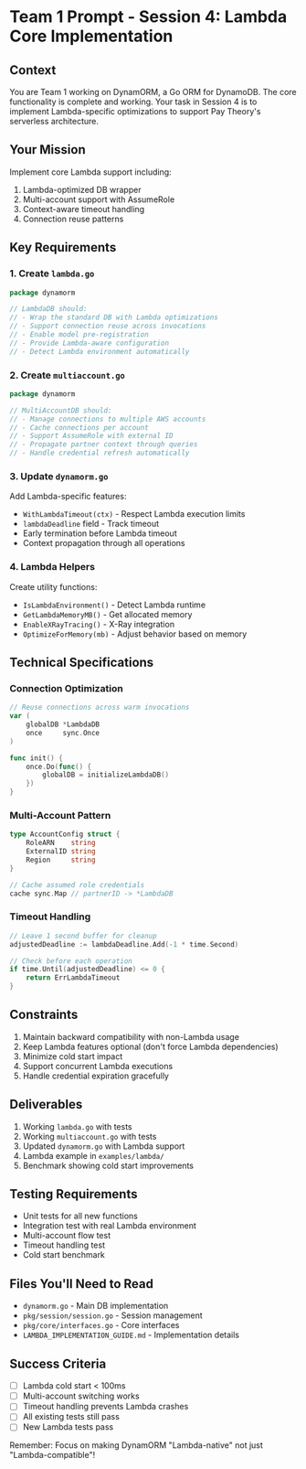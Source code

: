 # Team 1 Prompt - Session 4: Lambda Core Implementation

## Context
You are Team 1 working on DynamORM, a Go ORM for DynamoDB. The core functionality is complete and working. Your task in Session 4 is to implement Lambda-specific optimizations to support Pay Theory's serverless architecture.

## Your Mission
Implement core Lambda support including:
1. Lambda-optimized DB wrapper
2. Multi-account support with AssumeRole
3. Context-aware timeout handling
4. Connection reuse patterns

## Key Requirements

### 1. Create `lambda.go`
```go
package dynamorm

// LambdaDB should:
// - Wrap the standard DB with Lambda optimizations
// - Support connection reuse across invocations
// - Enable model pre-registration
// - Provide Lambda-aware configuration
// - Detect Lambda environment automatically
```

### 2. Create `multiaccount.go`
```go
package dynamorm

// MultiAccountDB should:
// - Manage connections to multiple AWS accounts
// - Cache connections per account
// - Support AssumeRole with external ID
// - Propagate partner context through queries
// - Handle credential refresh automatically
```

### 3. Update `dynamorm.go`
Add Lambda-specific features:
- `WithLambdaTimeout(ctx)` - Respect Lambda execution limits
- `lambdaDeadline` field - Track timeout
- Early termination before Lambda timeout
- Context propagation through all operations

### 4. Lambda Helpers
Create utility functions:
- `IsLambdaEnvironment()` - Detect Lambda runtime
- `GetLambdaMemoryMB()` - Get allocated memory
- `EnableXRayTracing()` - X-Ray integration
- `OptimizeForMemory(mb)` - Adjust behavior based on memory

## Technical Specifications

### Connection Optimization
```go
// Reuse connections across warm invocations
var (
    globalDB *LambdaDB
    once     sync.Once
)

func init() {
    once.Do(func() {
        globalDB = initializeLambdaDB()
    })
}
```

### Multi-Account Pattern
```go
type AccountConfig struct {
    RoleARN    string
    ExternalID string  
    Region     string
}

// Cache assumed role credentials
cache sync.Map // partnerID -> *LambdaDB
```

### Timeout Handling
```go
// Leave 1 second buffer for cleanup
adjustedDeadline := lambdaDeadline.Add(-1 * time.Second)

// Check before each operation
if time.Until(adjustedDeadline) <= 0 {
    return ErrLambdaTimeout
}
```

## Constraints
1. Maintain backward compatibility with non-Lambda usage
2. Keep Lambda features optional (don't force Lambda dependencies)
3. Minimize cold start impact
4. Support concurrent Lambda executions
5. Handle credential expiration gracefully

## Deliverables
1. Working `lambda.go` with tests
2. Working `multiaccount.go` with tests
3. Updated `dynamorm.go` with Lambda support
4. Lambda example in `examples/lambda/`
5. Benchmark showing cold start improvements

## Testing Requirements
- Unit tests for all new functions
- Integration test with real Lambda environment
- Multi-account flow test
- Timeout handling test
- Cold start benchmark

## Files You'll Need to Read
- `dynamorm.go` - Main DB implementation
- `pkg/session/session.go` - Session management
- `pkg/core/interfaces.go` - Core interfaces
- `LAMBDA_IMPLEMENTATION_GUIDE.md` - Implementation details

## Success Criteria
- [ ] Lambda cold start < 100ms
- [ ] Multi-account switching works
- [ ] Timeout handling prevents Lambda crashes
- [ ] All existing tests still pass
- [ ] New Lambda tests pass

Remember: Focus on making DynamORM "Lambda-native" not just "Lambda-compatible"! 